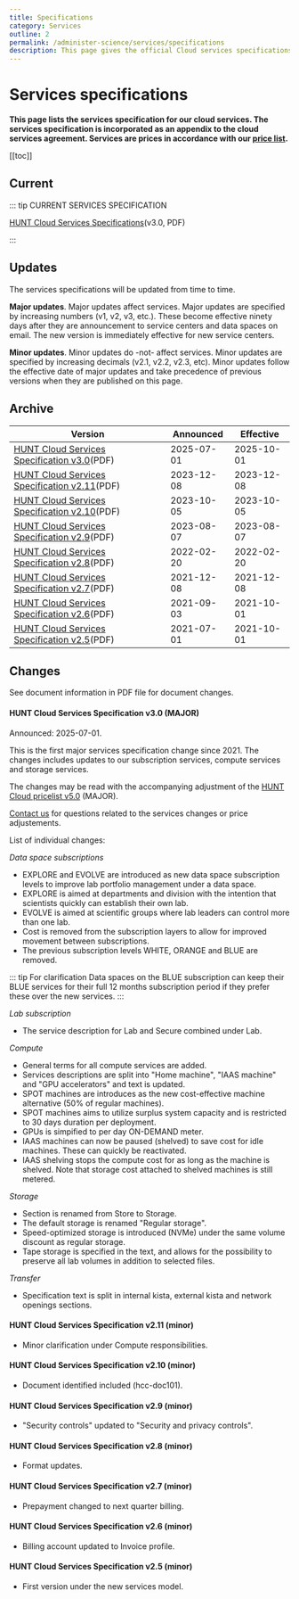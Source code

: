 ```yaml
---
title: Specifications
category: Services
outline: 2
permalink: /administer-science/services/specifications
description: This page gives the official Cloud services specifications.
---
```


# Services specifications

**This page lists the services specification for our cloud services. The services specification is incorporated as an appendix to the cloud services agreement. Services are prices in accordance with our [price list](/administer-science/prices/pricelist).**

[[toc]]

## Current

::: tip CURRENT SERVICES SPECIFICATION

[HUNT Cloud Services Specifications](https://assets.hdc.ntnu.no/assets/services/hunt-cloud-services-specifications-3-0.pdf)(v3.0, PDF)

:::


## Updates

The services specifications will be updated from time to time.

**Major updates**. Major updates affect services. Major updates are specified by increasing numbers (v1, v2, v3, etc.). These become effective ninety days after they are announcement to service centers and data spaces on email. The new version is immediately effective for new service centers.

**Minor updates**. Minor updates do -not- affect services. Minor updates are specified by increasing decimals (v2.1, v2.2, v2.3, etc). Minor updates follow the effective date of major updates and take precedence of previous versions when they are published on this page.

## Archive

| **Version** | **Announced** | **Effective** |
| - | - | - |
| [HUNT Cloud Services Specification v3.0](https://assets.hdc.ntnu.no/assets/services/hunt-cloud-services-specifications-3-0.pdf)(PDF) | 2025-07-01 | 2025-10-01 |
| [HUNT Cloud Services Specification v2.11](https://assets.hdc.ntnu.no/assets/services/hunt-cloud-services-specifications-2-11.pdf)(PDF) | 2023-12-08 | 2023-12-08 |
| [HUNT Cloud Services Specification v2.10](https://assets.hdc.ntnu.no/assets/services/hunt-cloud-services-specifications-2-10.pdf)(PDF) | 2023-10-05 | 2023-10-05 |
| [HUNT Cloud Services Specification v2.9](https://assets.hdc.ntnu.no/assets/services/hunt-cloud-services-specifications-2-9.pdf)(PDF) | 2023-08-07 | 2023-08-07 |
| [HUNT Cloud Services Specification v2.8](https://assets.hdc.ntnu.no/assets/services/hunt-cloud-services-specifications-2-8.pdf)(PDF) | 2022-02-20 | 2022-02-20 |
| [HUNT Cloud Services Specification v2.7](https://assets.hdc.ntnu.no/assets/services/hunt-cloud-services-specifications-2-7.pdf)(PDF) | 2021-12-08 | 2021-12-08 |
| [HUNT Cloud Services Specification v2.6](https://assets.hdc.ntnu.no/assets/services/hunt-cloud-services-specifications-2-6.pdf)(PDF) | 2021-09-03 | 2021-10-01 |
| [HUNT Cloud Services Specification v2.5](https://assets.hdc.ntnu.no/assets/services/hunt-cloud-services-specifications-2-5.pdf)(PDF) | 2021-07-01 | 2021-10-01 |

## Changes

See document information in PDF file for document changes.

#### HUNT Cloud Services Specification v3.0 (MAJOR)

Announced: 2025-07-01.

This is the first major services specification change since 2021. The changes includes updates to our subscription services, compute services and storage services.

The changes may be read with the accompanying adjustment of the [HUNT Cloud pricelist v5.0](/administer-science/prices/pricelist#hunt-cloud-price-list-v5-0-major) (MAJOR).

[Contact us](/contact) for questions related to the services changes or price adjustements.

List of individual changes:

*Data space subscriptions*

* EXPLORE and EVOLVE are introduced as new data space subscription levels to improve lab portfolio management under a data space.
* EXPLORE is aimed at departments and division with the intention that scientists quickly can establish their own lab.
* EVOLVE is aimed at scientific groups where lab leaders can control more than one lab.
* Cost is removed from the subscription layers to allow for improved movement between subscriptions.
* The previous subscription levels WHITE, ORANGE and BLUE are removed.

::: tip For clarification
Data spaces on the BLUE subscription can keep their BLUE services for their full 12 months subscription period if they prefer these over the new services.
:::

*Lab subscription*

* The service description for Lab and Secure combined under Lab.

*Compute*

* General terms for all compute services are added.
* Services descriptions are split into "Home machine", "IAAS machine" and "GPU accelerators" and text is updated.
* SPOT machines are introduces as the new cost-effective machine alternative (50% of regular machines).
* SPOT machines aims to utilize surplus system capacity and is restricted to 30 days duration per deployment.
* GPUs is simpified to per day ON-DEMAND meter.
* IAAS machines can now be paused (shelved) to save cost for idle machines. These can quickly be reactivated.
* IAAS shelving stops the compute cost for as long as the machine is shelved. Note that storage cost attached to shelved machines is still metered.

*Storage*

* Section is renamed from Store to Storage.
* The default storage is renamed "Regular storage".
* Speed-optimized storage is introduced (NVMe) under the same volume discount as regular storage.
* Tape storage is specified in the text, and allows for the possibility to preserve all lab volumes in addition to selected files.

*Transfer*

* Specification text is split in internal kista, external kista and network openings sections.



#### HUNT Cloud Services Specification v2.11 (minor)

* Minor clarification under Compute responsibilities.

#### HUNT Cloud Services Specification v2.10 (minor)

* Document identified included (hcc-doc101).

#### HUNT Cloud Services Specification v2.9 (minor)

* "Security controls" updated to "Security and privacy controls".

#### HUNT Cloud Services Specification v2.8 (minor)

* Format updates.

#### HUNT Cloud Services Specification v2.7 (minor)

* Prepayment changed to next quarter billing.

#### HUNT Cloud Services Specification v2.6 (minor)

* Billing account updated to Invoice profile.

#### HUNT Cloud Services Specification v2.5 (minor)

* First version under the new services model.

